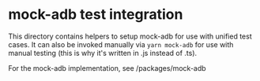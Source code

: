 <!--
Copyright (c) Microsoft Corporation. All rights reserved.
Licensed under the MIT License.
-->

# mock-adb test integration

This directory contains helpers to setup mock-adb for use with unified test cases. It can also be invoked manually via `yarn mock-adb` for use with manual testing (this is why it's written in .js instead of .ts).

For the mock-adb implementation, see /packages/mock-adb

